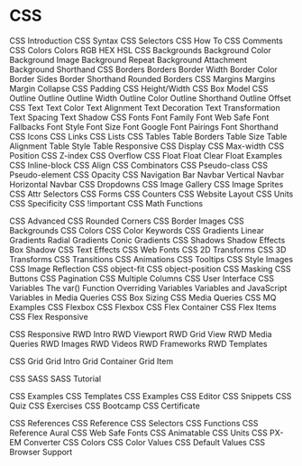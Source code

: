 # CSS

CSS Introduction
CSS Syntax
CSS Selectors
CSS How To
CSS Comments
CSS Colors
		Colors
		RGB
		HEX
		HSL
CSS Backgrounds
		Background Color
		Background Image
		Background Repeat
		Background Attachment
		Background Shorthand
CSS Borders
		Borders
		Border Width
		Border Color
		Border Sides
		Border Shorthand
		Rounded Borders
CSS Margins
		Margins
		Margin Collapse
CSS Padding
CSS Height/Width
CSS Box Model
CSS Outline
		Outline
		Outline Width
		Outline Color
		Outline Shorthand
		Outline Offset
CSS Text
		Text Color
		Text Alignment
		Text Decoration
		Text Transformation
		Text Spacing
		Text Shadow
CSS Fonts
		Font Family
		Font Web Safe
		Font Fallbacks
		Font Style
		Font Size
		Font Google
		Font Pairings
		Font Shorthand
CSS Icons
CSS Links
CSS Lists
CSS Tables
		Table Borders
		Table Size
		Table Alignment
		Table Style
		Table Responsive
CSS Display
CSS Max-width
CSS Position
CSS Z-index
CSS Overflow
CSS Float
Float
Clear
Float Examples
CSS Inline-block
CSS Align
CSS Combinators
CSS Pseudo-class
CSS Pseudo-element
CSS Opacity
CSS Navigation Bar
Navbar
Vertical Navbar
Horizontal Navbar
CSS Dropdowns
CSS Image Gallery
CSS Image Sprites
CSS Attr Selectors
CSS Forms
CSS Counters
CSS Website Layout
CSS Units
CSS Specificity
CSS !important
CSS Math Functions

CSS Advanced
CSS Rounded Corners
CSS Border Images
CSS Backgrounds
CSS Colors
CSS Color Keywords
CSS Gradients
Linear Gradients
Radial Gradients
Conic Gradients
CSS Shadows
Shadow Effects
Box Shadow
CSS Text Effects
CSS Web Fonts
CSS 2D Transforms
CSS 3D Transforms
CSS Transitions
CSS Animations
CSS Tooltips
CSS Style Images
CSS Image Reflection
CSS object-fit
CSS object-position
CSS Masking
CSS Buttons
CSS Pagination
CSS Multiple Columns
CSS User Interface
CSS Variables
The var() Function
Overriding Variables
Variables and JavaScript
Variables in Media Queries
CSS Box Sizing
CSS Media Queries
CSS MQ Examples
CSS Flexbox
CSS Flexbox
CSS Flex Container
CSS Flex Items
CSS Flex Responsive

CSS Responsive
RWD Intro
RWD Viewport
RWD Grid View
RWD Media Queries
RWD Images
RWD Videos
RWD Frameworks
RWD Templates

CSS Grid
Grid Intro
Grid Container
Grid Item

CSS SASS
SASS Tutorial

CSS Examples
CSS Templates
CSS Examples
CSS Editor
CSS Snippets
CSS Quiz
CSS Exercises
CSS Bootcamp
CSS Certificate

CSS References
CSS Reference
CSS Selectors
CSS Functions
CSS Reference Aural
CSS Web Safe Fonts
CSS Animatable
CSS Units
CSS PX-EM Converter
CSS Colors
CSS Color Values
CSS Default Values
CSS Browser Support